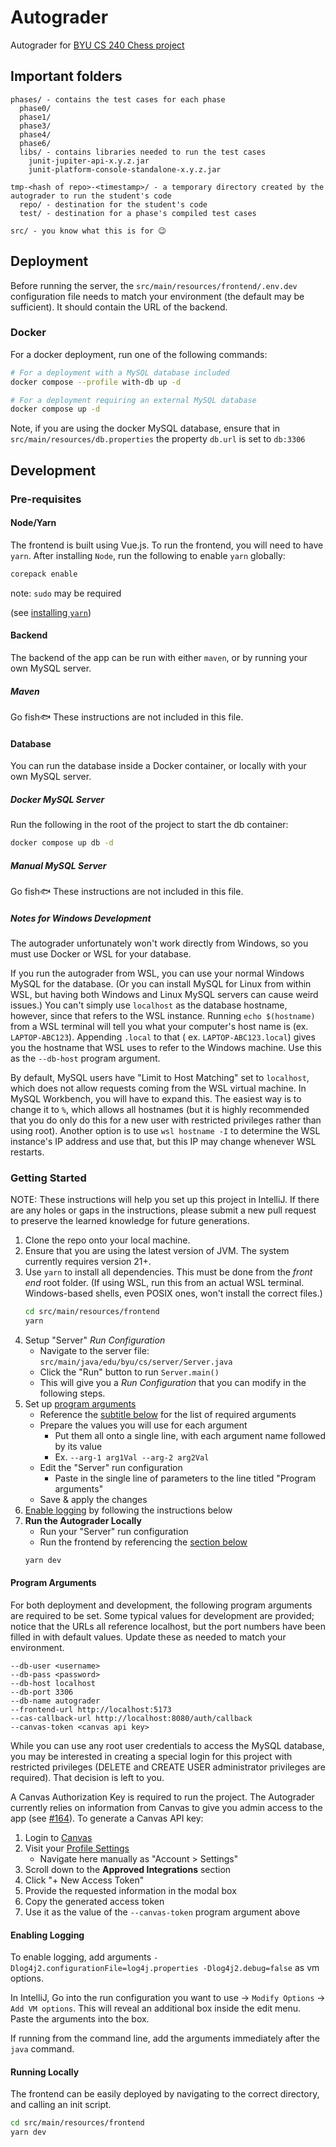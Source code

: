 # Autograder

Autograder for [BYU CS 240 Chess project](https://github.com/softwareconstruction240/softwareconstruction/blob/main/chess/chess.md#readme)

## Important folders

```
phases/ - contains the test cases for each phase
  phase0/
  phase1/
  phase3/
  phase4/
  phase6/
  libs/ - contains libraries needed to run the test cases
    junit-jupiter-api-x.y.z.jar
    junit-platform-console-standalone-x.y.z.jar
  
tmp-<hash of repo>-<timestamp>/ - a temporary directory created by the autograder to run the student's code
  repo/ - destination for the student's code
  test/ - destination for a phase's compiled test cases
  
src/ - you know what this is for 😉
```

## Deployment

Before running the server, the `src/main/resources/frontend/.env.dev` configuration file needs to match your
environment (the default may be sufficient). It should contain the URL of the backend.

### Docker

For a docker deployment, run one of the following commands:

```bash
# For a deployment with a MySQL database included
docker compose --profile with-db up -d
```

```bash
# For a deployment requiring an external MySQL database
docker compose up -d
```

Note, if you are using the docker MySQL database, ensure that in `src/main/resources/db.properties` the
property `db.url` is set to `db:3306`

## Development

### Pre-requisites

#### Node/Yarn

The frontend is built using Vue.js. To run the frontend, you will need to have `yarn`.
After installing `Node`, run the following to enable `yarn` globally:

```bash
corepack enable
```


note: `sudo` may be required

(see [installing `yarn`](https://yarnpkg.com/getting-started/install))

#### Backend

The backend of the app can be run with either `maven`, or by running your own MySQL server.

##### Maven

Go fish🐟 These instructions are not included in this file.

#### Database

You can run the database inside a Docker container, or locally with your own MySQL server.

##### Docker MySQL Server

Run the following in the root of the project to start the db container:

```bash
docker compose up db -d
```

##### Manual MySQL Server

Go fish🐟 These instructions are not included in this file.

##### Notes for Windows Development

The autograder unfortunately won't work directly from Windows, so you must use Docker or WSL for your database.

If you run the autograder from WSL, you can use your normal Windows MySQL for the database. (Or you can install MySQL
for Linux from within WSL, but having both Windows and Linux MySQL servers can cause weird issues.) You can't simply
use `localhost` as the database hostname, however, since that refers to the WSL instance. Running `echo $(hostname)`
from a WSL terminal will tell you what your computer's host name is (ex. `LAPTOP-ABC123`). Appending `.local` to that (
ex. `LAPTOP-ABC123.local`) gives you the hostname that WSL uses to refer to the Windows machine. Use this as
the `--db-host` program argument.

By default, MySQL users have "Limit to Host Matching" set to `localhost`, which does not allow requests coming from the
WSL virtual machine. In MySQL Workbench, you will have to expand this. The easiest way is to change it to `%`, which allows all hostnames (but it is
highly recommended that you do only do this for a new user with restricted privileges rather than using root). Another option is to
use `wsl hostname -I` to determine the WSL instance's IP address and use that, but this IP may change whenever WSL restarts.

### Getting Started

NOTE: These instructions will help you set up this project in IntelliJ.
If there are any holes or gaps in the instructions, please submit a new pull request
to preserve the learned knowledge for future generations.

1. Clone the repo onto your local machine.
2. Ensure that you are using the latest version of JVM. The system currently requires version 21+.
3. Use `yarn` to install all dependencies. This must be done from the _front end_ root folder. (If using WSL, run this
   from an actual WSL terminal. Windows-based shells, even POSIX ones, won't install the correct files.)
    ```bash
    cd src/main/resources/frontend
    yarn
    ```
4. Setup "Server" _Run Configuration_
    - Navigate to the server file: `src/main/java/edu/byu/cs/server/Server.java`
    - Click the "Run" button to run `Server.main()`
    - This will give you a _Run Configuration_ that you can modify in the following steps.
5. Set up [program arguments](#program-arguments)
    - Reference the [subtitle below](#program-arguments) for the list of required arguments
    - Prepare the values you will use for each argument
        - Put them all onto a single line, with each argument name followed by its value
        - Ex. `--arg-1 arg1Val --arg-2 arg2Val`
    - Edit the "Server" run configuration
        - Paste in the single line of parameters to the line titled "Program arguments"
    - Save & apply the changes
6. [Enable logging](#enabling-logging) by following the instructions below
7. **Run the Autograder Locally**
    - Run your "Server" run configuration
    - Run the frontend by referencing the [section below](#running-locally)
   ```bash
   yarn dev
   ```

#### Program Arguments

For both deployment and development, the following program arguments are required to be set. Some typical
values for development are provided; notice that the URLs all reference localhost, but the port numbers have
been filled in with default values. Update these as needed to match your environment.

```
--db-user <username>
--db-pass <password>
--db-host localhost
--db-port 3306
--db-name autograder
--frontend-url http://localhost:5173
--cas-callback-url http://localhost:8080/auth/callback
--canvas-token <canvas api key>
```

While you can use any root user credentials to access the MySQL database, you may be interested in creating
a special login for this project with restricted privileges (DELETE and CREATE USER administrator privileges are
required). That decision is left to you.

A Canvas Authorization Key is required to run the project. The Autograder currently relies on information from Canvas
to give you admin access to the app (see [#164](https://github.com/softwareconstruction240/autograder/issues/164)).
To generate a Canvas API key:

1. Login to [Canvas](https://byu.instructure.com/)
2. Visit your [Profile Settings](https://byu.instructure.com/profile/settings)
    - Navigate here manually as "Account > Settings"
3. Scroll down to the **Approved Integrations** section
4. Click "+ New Access Token"
5. Provide the requested information in the modal box
6. Copy the generated access token
7. Use it as the value of the `--canvas-token` program argument above

#### Enabling Logging

To enable logging, add arguments `-Dlog4j2.configurationFile=log4j.properties -Dlog4j2.debug=false` as vm options.

In IntelliJ, Go into the run configuration you want to use -> `Modify Options` -> `Add VM options`. This will reveal an
additional box inside the edit menu. Paste the arguments into the box.

If running from the command line, add the arguments immediately after the `java` command.

#### Running Locally

The frontend can be easily deployed by navigating to the correct directory, and calling an init script.

```bash
cd src/main/resources/frontend
yarn dev
```
